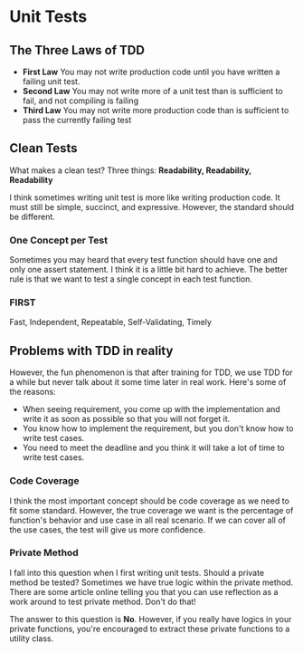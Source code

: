 # Unit Tests
## The Three Laws of TDD
* **First Law** You may not write production code until you have written a failing unit test.
* **Second Law** You may not write more of a unit test than is sufficient to fail, and not compiling is failing
* **Third Law** You may not write more production code than is sufficient to pass the currently failing test

## Clean Tests
What makes a clean test? Three things:
**Readability, Readability, Readability**

I think sometimes writing unit test is more like writing production code. It must still be simple, succinct, and expressive. However, the standard should be different.

### One Concept per Test
Sometimes you may heard that every test function should have one and only one assert statement. I think it is a little bit hard to achieve. The better rule is that we want to test a single concept in each test function.

### FIRST
Fast, Independent, Repeatable, Self-Validating, Timely

## Problems with TDD in reality
However, the fun phenomenon is that after training for TDD, we use TDD for a while but never talk about it some time later in real work. Here's some of the reasons:
* When seeing requirement, you come up with the implementation and write it as soon as possible so that you will not forget it.
* You know how to implement the requirement, but you don't know how to write test cases.
* You need to meet the deadline and you think it will take a lot of time to write test cases.

### Code Coverage
I think the most important concept should be code coverage as we need to fit some standard. However, the true coverage we want is the percentage of function's behavior and use case in all real scenario. If we can cover all of the use cases, the test will give us more confidence.
### Private Method
I fall into this question when I first writing unit tests. Should a private method be tested? Sometimes we have true logic within the private method. There are some article online telling you that you can use reflection as a work around to test private method. Don't do that!

The answer to this question is **No**. However, if you really have logics in your private functions, you're encouraged to extract these private functions to a utility class.


